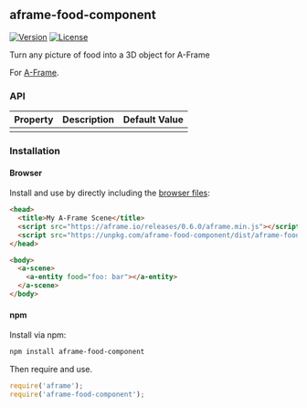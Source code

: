 ## aframe-food-component

[![Version](http://img.shields.io/npm/v/aframe-food-component.svg?style=flat-square)](https://npmjs.org/package/aframe-food-component)
[![License](http://img.shields.io/npm/l/aframe-food-component.svg?style=flat-square)](https://npmjs.org/package/aframe-food-component)

Turn any picture of food into a 3D object for A-Frame

For [A-Frame](https://aframe.io).

### API

| Property | Description | Default Value |
| -------- | ----------- | ------------- |
|          |             |               |

### Installation

#### Browser

Install and use by directly including the [browser files](dist):

```html
<head>
  <title>My A-Frame Scene</title>
  <script src="https://aframe.io/releases/0.6.0/aframe.min.js"></script>
  <script src="https://unpkg.com/aframe-food-component/dist/aframe-food-component.min.js"></script>
</head>

<body>
  <a-scene>
    <a-entity food="foo: bar"></a-entity>
  </a-scene>
</body>
```

#### npm

Install via npm:

```bash
npm install aframe-food-component
```

Then require and use.

```js
require('aframe');
require('aframe-food-component');
```
